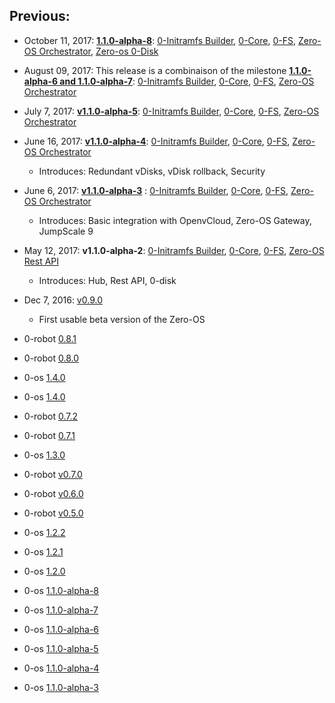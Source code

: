 ## Previous:
- October 11, 2017: **[1.1.0-alpha-8](release_notes/1.1.0-alpha-8.md)**:
[0-Initramfs Builder](https://github.com/threefoldtech/0-initramfs/tree/1.1.0-alpha-8), [0-Core](https://github.com/threefoldtech/0-core/tree/1.1.0-alpha-8), [0-FS](https://github.com/threefoldtech/0-fs/tree/1.1.0-alpha-8), [Zero-OS Orchestrator](https://github.com/threefoldtech/0-orchestrator/tree/1.1.0-alpha-8), [Zero-os 0-Disk](https://github.com/threefoldtech/0-disk/tree/1.1.0-alpha-8)

- August 09, 2017: This release is a combinaison of the milestone **[1.1.0-alpha-6 and 1.1.0-alpha-7](release_notes/1.1.0-alpha-7.md)**:
[0-Initramfs Builder](https://github.com/threefoldtech/0-initramfs/tree/1.1.0-alpha-7), [0-Core](https://github.com/threefoldtech/0-core/tree/1.1.0-alpha-7), [0-FS](https://github.com/threefoldtech/0-fs/tree/1.1.0-alpha-7), [Zero-OS Orchestrator](https://github.com/threefoldtech/0-orchestrator/tree/1.1.0-alpha-7)

- July 7, 2017: **[v1.1.0-alpha-5](release_notes/1.1.0-alpha-5.md)**:
[0-Initramfs Builder](https://github.com/threefoldtech/0-initramfs/tree/1.1.0-alpha-5), [0-Core](https://github.com/threefoldtech/0-core/tree/1.1.0-alpha-5), [0-FS](https://github.com/threefoldtech/0-fs/tree/1.1.0-alpha-5), [Zero-OS Orchestrator](https://github.com/threefoldtech/0-orchestrator/tree/1.1.0-alpha-5)

- June 16, 2017: **[v1.1.0-alpha-4](release_notes/1.1.0-alpha-4.md)**: [0-Initramfs Builder](https://github.com/threefoldtech/0-initramfs/tree/1.1.0-alpha-4), [0-Core](https://github.com/threefoldtech/0-core/tree/1.1.0-alpha-4), [0-FS](https://github.com/threefoldtech/0-fs/tree/1.1.0-alpha-4), [Zero-OS Orchestrator](https://github.com/threefoldtech/0-orchestrator/tree/1.1.0-alpha-4)
  - Introduces: Redundant vDisks, vDisk rollback, Security
- June 6, 2017: **[v1.1.0-alpha-3](release_notes/1.1.0-alpha-3.md)** : [0-Initramfs Builder](https://github.com/threefoldtech/0-initramfs/releases/tag/v1.1.0-alpha-3), [0-Core](https://github.com/threefoldtech/0-core/releases/tag/v1.1.0-alpha-3), [0-FS](https://github.com/threefoldtech/0-fs/releases/tag/v1.1.0-alpha-3), [Zero-OS Orchestrator](https://github.com/threefoldtech/0-orchestrator/releases/tag/v1.1.0-alpha-3)
  - Introduces: Basic integration with OpenvCloud, Zero-OS Gateway, JumpScale 9
- May 12, 2017: **v1.1.0-alpha-2**: [0-Initramfs Builder](https://github.com/threefoldtech/0-initramfs/releases/tag/v1.1.0-alpha-2), [0-Core](https://github.com/threefoldtech/0-core/releases/tag/v1.1.0-alpha-2), [0-FS](https://github.com/threefoldtech/0-fs/releases/tag/v1.1.0-alpha-2), [Zero-OS Rest API](https://github.com/threefoldtech/0-rest-api/releases/tag/v1.1.0-alpha-2)
  - Introduces: Hub, Rest API, 0-disk
- Dec 7, 2016: [v0.9.0](https://github.com/threefoldtech/0-core/releases/tag/v0.9.0)
  - First usable beta version of the Zero-OS
- 0-robot [0.8.1](https://github.com/threefoldtech/0-robot/releases/tag/v0.8.1)
- 0-robot [0.8.0](https://github.com/threefoldtech/0-robot/releases/tag/v0.8.0)
- 0-os [1.4.0](https://github.com/threefoldtech/0-core/releases/tag/v1.4.1)
- 0-os [1.4.0](https://github.com/threefoldtech/0-core/releases/tag/v1.4.0)
- 0-robot [0.7.2](https://github.com/threefoldtech/0-robot/releases/tag/v0.7.2)
- 0-robot [0.7.1](https://github.com/threefoldtech/0-robot/releases/tag/v0.7.1)
- 0-os [1.3.0](https://github.com/threefoldtech/0-core/releases/tag/v1.3.0)
- 0-robot [v0.7.0](https://github.com/threefoldtech/0-robot/releases/tag/v0.7.0)
- 0-robot [v0.6.0](https://github.com/threefoldtech/0-robot/releases/tag/v0.5.0)
- 0-robot [v0.5.0](https://github.com/threefoldtech/0-robot/releases/tag/v0.5.0)
- 0-os [1.2.2](https://github.com/threefoldtech/0-core/releases/tag/v1.2.2)
- 0-os [1.2.1](https://github.com/threefoldtech/0-core/releases/tag/v1.2.1)
- 0-os [1.2.0](https://github.com/threefoldtech/0-core/releases/tag/v1.2.0)
- 0-os [1.1.0-alpha-8](https://github.com/threefoldtech/home/blob/master/release_notes/1.1.0-alpha-8.md)
- 0-os [1.1.0-alpha-7](https://github.com/threefoldtech/home/blob/master/release_notes/1.1.0-alpha-7.md)
- 0-os [1.1.0-alpha-6](https://github.com/threefoldtech/home/blob/master/release_notes/1.1.0-alpha-6.md)
- 0-os [1.1.0-alpha-5](https://github.com/threefoldtech/home/blob/master/release_notes/1.1.0-alpha-5.md)
- 0-os [1.1.0-alpha-4](https://github.com/threefoldtech/home/blob/master/release_notes/1.1.0-alpha-4.md)
- 0-os [1.1.0-alpha-3](https://github.com/threefoldtech/home/blob/master/release_notes/1.1.0-alpha-3.md)